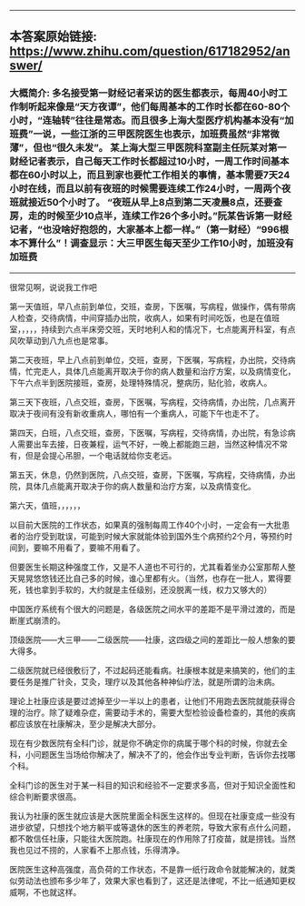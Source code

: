 ----------------------------------------
## 本答案原始链接: https://www.zhihu.com/question/617182952/answer/
### 大概简介: 多名接受第一财经记者采访的医生都表示，每周40小时工作制听起来像是“天方夜谭”，他们每周基本的工作时长都在60-80个小时，“连轴转”往往是常态。而且很多上海大型医疗机构基本没有“加班费”一说，一些江浙的三甲医院医生也表示，加班费虽然“非常微薄”，但也“很久未发”。 某上海大型三甲医院科室副主任阮某对第一财经记者表示，自己每天工作时长都超过10小时，一周工作时间基本都在60小时以上，而且到家也要忙工作相关的事情，基本需要7天24小时在线，而且以前有夜班的时候需要连续工作24小时，一周两个夜班就接近50个小时了。 “夜班从早上8点到第二天凌晨8点，还要查房，走的时候至少10点半，连续工作26个多小时。”阮某告诉第一财经记者，“也没啥好抱怨的，大家基本上都一样。”（第一财经）“996根本不算什么”！调查显示：大三甲医生每天至少工作10小时，加班没有加班费
----------------------------------------
很常见啊，说说我工作吧

第一天值班，早八点前到单位，交班，查房，下医嘱，写病程，做操作，偶有带病人检查，交待病情，中间穿插办出院，收病人，如果有时间吃饭，也是在值班室，，，，，持续到六点半床旁交班，天时地利人和的情况下，七点能离开科室，有点风吹草动到八九点也是常事。

第二天夜班，早上八点前到单位，交班，查房，下医嘱，写病程，办出院，交待病情，忙完走人，具体几点能离开取决于你的病人数量和治疗方案，以及病情变化，下午六点半到医院接班，查房，处理特殊情况，整病历，贴化验，收病人。

第三天下夜班，八点交班，查房，下医嘱，写病程，交待病情，办出院，几点离开取决于夜间有没有新收重病人，哪怕有一个重病人，可能下午也走不了。

第四天，白班，八点交班，查房，下医嘱，写病程，交待病情，办出院，有急诊病人需要出车去接，日夜兼程，运气不好，一晚上都能跑三趟，当然这种情况不常有，但是会提心吊胆，一个电话就给你支老远。

第五天，休息，仍然到医院，八点交班，查房，下医嘱，写病程，交待病情，办出院，具体几点能离开取决于你的病人数量和治疗方案，以及病情变化。

第六天，值班，，，，，，



以目前大医院的工作状态，如果真的强制每周工作40个小时，一定会有一大批患者的治疗受到耽误，可能到时候大家就能体验到国外生个病预约2个月，等预约时间到，要嘛不用看了，要嘛不用看了。

但要医生长期这种强度工作，又是不人道也不可行的，尤其看着坐办公室那帮人整天晃晃悠悠钱还比自己多的时候，谁心里都有火。（当然，也存在一批人，累得要死，钱也拿到手软的，大约就是主任级别，还没脱离一线，权力又够大的）

中国医疗系统有个很大的问题是，各级医院之间水平的差距不是平滑过渡的，而是断崖式崩溃的。

顶级医院——大三甲——二级医院——社康，这四级之间的差距比一般人想象的要大得多。

二级医院就已经很敷衍了，不过起码还能看病。社康根本就是来搞笑的，他们的主要任务是推广针灸，艾灸，理疗以及其他各种神仙疗法，就是所谓的治未病。

理论上社康应该是要过滤掉至少一半以上的患者，让他们不用跑去医院就能获得合理的治疗。除了疑难杂症，需要动手术的，需要大型检验设备检查的，其他的疾病都应该放在社康解决，至少是解决大部分。

现在有少数医院有全科门诊，就是你不确定你的病属于哪个科的时候，你就去全科，小问题医生当场给你解决了，解决不了的，他会作出专业判断，告诉你去找哪个科。

全科门诊的医生对于某一科目的知识和经验不一定要求多高，但对于知识全面性和综合判断要求很高。

我认为社康的医生就应该是大医院里面全科医生这样的。但现在社康变成一些没有进步欲望，只想找个地方躺平或等退休的医生的养老院，导致大家有点什么问题，都不敢信任社康，只能往大医院跑。社康现在的作用除了打疫苗，就是捞钱。当然我也见过不捞的，人家看不上那点钱，乐得清净。

医院医生这种高强度，高负荷的工作状态，不是靠一纸行政命令就能解决的，就类似劳动法也颁布多少年了，效果大家也看到了，这还是法律呢，不比一纸通知更权威啊，不也就这样。